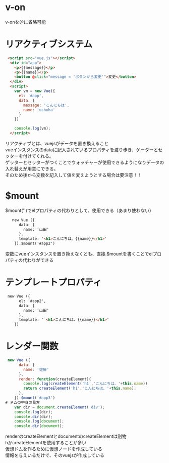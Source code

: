 # v-on
v-onを＠に省略可能



# リアクティブシステム
```html
 <script src="vue.js"></script>
  <div id="app">
    <p>{{message}}</p>
    <p>{{name}}</p>
    <button @click="message = 'ボタンから変更'">変更</button>
  </div>
  <script>
    var vm = new Vue({
      el: '#app',
      data: {
        message: 'こんにちは',
        name: 'ushuha'
      }
    })

    console.log(vm);
  </script>
```
リアクティブとは、vuejsがデータを置き換えること  
vueインスタンスのdataに記入されているプロパティを渡り歩き、ゲーターとセッターを付けてくれる。  
ゲッターとセッターがつくことでウォッチャーが使用できるようになりデータの入れ替えが用意にできる。  
そのため後から変数を記入して値を変えようとする場合は要注意！！

# $mount
$mount('')でelプロパティの代わりとして、使用できる（あまり使わない）
```html
   new Vue ({
      data: {
        name: '山田'
      },
      template: '<h1>こんにちは、{{name}}</h1>'
    }).$mount('#app2')
```
変数にvueインスタンスを置き換えなくとも、直接.$mountを書くことでelプロパティの代わりができる

# テンプレートプロパティ
```html
 new Vue ({
      el: '#app2',
      data: {
        name: '山田'
      },
      template: ' <h1>こんにちは、{{name}}</h1>'
    })
```
# レンダー関数
```javascript
 new Vue ({
      data: {
        name: '佐藤'
      },
      render: function(createElement){
        console.log(createElement('h1','こんにちは、'+this.name))
        return createElement('h1','こんにちは、'+this.name);
      },
    }).$mount('#app3')
# ドムの中身の見方
    var dir = document.createElement('div');
    console.log(dir);
    console.dir(dir);
    console.log(document);
    console.dir(document);
```
renderのcreateElementとdocumentのcreateElementは別物  
hかcreateElementを使用することが多い  
仮想ドムを作るために仮想ノードを作成している  
情報を与えいるだけで、そのvuejsが作成している

















